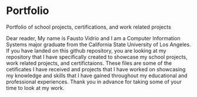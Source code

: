 # Portfolio
Portfolio of school projects, certifications, and work related projects

Dear reader,
My name is Fausto Vidrio and I am a Computer Information Systems major graduate from the California State University of Los Angeles. If you have landed on this github repository, you are looking at my repository that I have specifically created to showcase my school projects, work related projects, and certifictaions. These files are some of the cetificates I have received and projects that I have worked on showcasing my knowledge and skills that I have gained throughout my educational and professional experiences. Thank you in advance for taking some of your time to look at my work.

